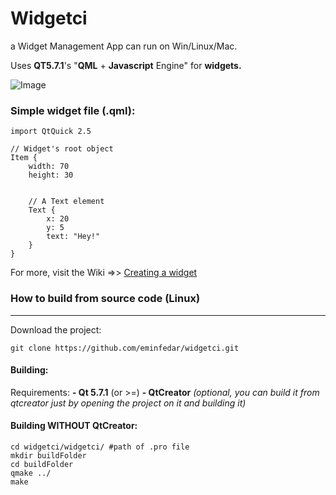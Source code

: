 # Widgetci
a Widget Management App can run on Win/Linux/Mac.

Uses **QT5.7.1**'s "**QML** + **Javascript** Engine" for **widgets.**

![Image](https://github.com/eminfedar/widgetci/raw/master/firststable.gif)

### Simple widget file (.qml):
```
import QtQuick 2.5

// Widget's root object
Item {
    width: 70
    height: 30
    
    
    // A Text element
    Text {
        x: 20
        y: 5
        text: "Hey!"
    }
}
```
For more, visit the Wiki =>> [Creating a widget](#wikilinknotready)

### How to build from source code (Linux) ###
---
Download the project:
```
git clone https://github.com/eminfedar/widgetci.git
```

#### Building: ####
Requirements:
**- Qt 5.7.1** (or >=)
**- QtCreator** *(optional, you can build it from qtcreator just by opening the project on it and building it)*

#### Building WITHOUT QtCreator: ####
```
cd widgetci/widgetci/ #path of .pro file
mkdir buildFolder
cd buildFolder
qmake ../
make
```
